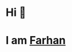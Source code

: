 # Hi 👋 
# I am [Farhan](https://www.github.com/farhantanvir9z "My github account link")
 
<!---
farhantanvir9z/farhantanvir9z is a ✨ special ✨ repository because its `README.md` (this file) appears on your GitHub profile.
You can click the Preview link to take a look at your changes.
--->
